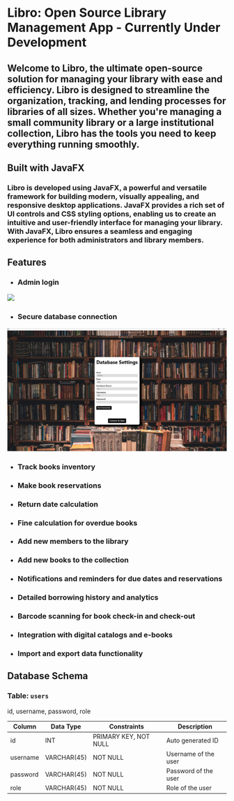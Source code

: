 # Libro: Open Source Library Management App - Currently Under Development

## Welcome to Libro, the ultimate open-source solution for managing your library with ease and efficiency. Libro is designed to streamline the organization, tracking, and lending processes for libraries of all sizes. Whether you're managing a small community library or a large institutional collection, Libro has the tools you need to keep everything running smoothly.

## Built with JavaFX

### Libro is developed using JavaFX, a powerful and versatile framework for building modern, visually appealing, and responsive desktop applications. JavaFX provides a rich set of UI controls and CSS styling options, enabling us to create an intuitive and user-friendly interface for managing your library. With JavaFX, Libro ensures a seamless and engaging experience for both administrators and library members.

## Features

* ### Admin login

<img src="./screenshots/login.png">

* ### Secure database connection

<img src="./screenshots/dbsettings.png">

* ### Track books inventory
* ### Make book reservations
* ### Return date calculation
* ### Fine calculation for overdue books
* ### Add new members to the library
* ### Add new books to the collection
* ### Notifications and reminders for due dates and reservations
* ### Detailed borrowing history and analytics
* ### Barcode scanning for book check-in and check-out
* ### Integration with digital catalogs and e-books
* ### Import and export data functionality

## Database Schema

### Table: `users`

id, username, password, role

|Column | 	Data Type  | Constraints           | Description          |
| ------------- |-------------|-----------------------|----------------------|
| id  | INT         | PRIMARY KEY, NOT NULL | Auto generated ID    |
| username  | VARCHAR(45) |        NOT NULL               | Username of the user |
|      password     |       VARCHAR(45)      |        NOT NULL               | Password of the user |
|         role          |    VARCHAR(45)         |       NOT NULL                | Role of the user     |